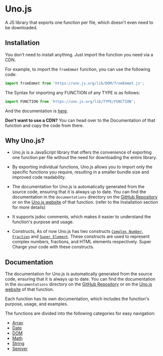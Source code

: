 # Uno.js

A JS library that exports one function per file, which doesn't even need to be downloaded.

## Installation

You don't need to install anything. Just import the function you need via a CDN.

For example, to import the `fromEmmet` function, you can use the following code:

```js
import fromEmmet from 'https://uno.js.org/lib/DOM/fromEmmet.js';
```

The Syntax for importing any FUNCTION of any TYPE is as follows:
```js
import FUNCTION from 'https://uno.js.org/lib/TYPE/FUNCTION';
```

And the documentation is [here](https://uno.js.org/docs/TYPE/FUNCTION).


**Don't want to use a CDN?** You can head over to the Documentation of that function and copy the code from there. 

## Why Uno.js?
- Uno.js is a JavaScript library that offers the convenience of exporting one function per file without the need for downloading the entire library.

- By exporting individual functions, Uno.js allows you to import only the specific functions you require, resulting in a smaller bundle size and improved code readability.

- The documentation for Uno.js is automatically generated from the source code, ensuring that it is always up to date. You can find the documentation in the `documentations` directory on the [GitHub Repository](https://github.com/theatom06/uno.js) or on the [Uno.js website](https://uno.js.org/docs) of that function. (refer to the Installation section for more details)

- It supports jsdoc comments, which makes it easier to understand the function's purpose and usage.

- Constructs, As of now Uno.js has two constructs [`Complex Number`](./math/complexNumber.md), [`Fraction`](./math/fraction.md) and [`Super Element`](./DOM/superElement.md). These constructs are used to represent complex numbers, fractions, and HTML elements respectively. Super Charge your code with these constructs.

## Documentation

The documentation for Uno.js is automatically generated from the source code, ensuring that it is always up to date. You can find the documentation in the `documentations` directory on the [GitHub Repository](https://github.com/theatom06/uno.js) or on the [Uno.js website](https://uno.js.org/docs) of that function.

Each function has its own documentation, which includes the function's purpose, usage, and examples.

The functions are divided into the following categories for easy navigation:

- [Array](./array/)
- [Date](./date/)
- [DOM](./DOM/)
- [Math](./math/)
- [String](./string/)
- [Semver](./semver/)